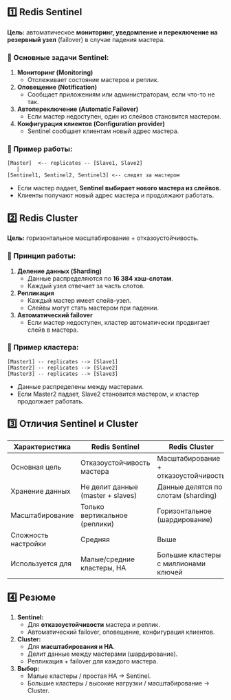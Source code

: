 ## 1️⃣ **Redis Sentinel**
**Цель:** автоматическое **мониторинг, уведомление и переключение на резервный узел** (failover) в случае падения мастера.
### 🔹 Основные задачи Sentinel:
1. **Мониторинг (Monitoring)**
    - Отслеживает состояние мастеров и реплик.
2. **Оповещение (Notification)**
    - Сообщает приложениям или администраторам, если что-то не так.
3. **Автопереключение (Automatic Failover)**
    - Если мастер недоступен, один из слейвов становится мастером.
4. **Конфигурация клиентов (Configuration provider)**
    - Sentinel сообщает клиентам новый адрес мастера.
### 🔹 Пример работы:
```
[Master]  <-- replicates -- [Slave1, Slave2]
   |
[Sentinel1, Sentinel2, Sentinel3] <-- следят за мастером
```
- Если мастер падает, **Sentinel выбирает нового мастера из слейвов**.
- Клиенты получают новый адрес мастера и продолжают работать.
## 2️⃣ **Redis Cluster**
**Цель:** горизонтальное масштабирование + отказоустойчивость.
### 🔹 Принцип работы:
1. **Деление данных (Sharding)**
    - Данные распределяются по **16 384 хэш-слотам**.
    - Каждый узел отвечает за часть слотов.
2. **Репликация**
    - Каждый мастер имеет слейв-узел.
    - Слейвы могут стать мастером при падении.
3. **Автоматический failover**
    - Если мастер недоступен, кластер автоматически продвигает слейв в мастера.
### 🔹 Пример кластера:
```
[Master1] -- replicates --> [Slave1]
[Master2] -- replicates --> [Slave2]
[Master3] -- replicates --> [Slave3]
```
- Данные распределены между мастерами.
- Если Master2 падает, Slave2 становится мастером, и кластер продолжает работать.
## 3️⃣ **Отличия Sentinel и Cluster**

|Характеристика|Redis Sentinel|Redis Cluster|
|---|---|---|
|Основная цель|Отказоустойчивость мастера|Масштабирование + отказоустойчивость|
|Хранение данных|Не делит данные (master + slaves)|Данные делятся по слотам (sharding)|
|Масштабирование|Только вертикальное (реплики)|Горизонтальное (шардирование)|
|Сложность настройки|Средняя|Выше|
|Используется для|Малые/средние кластеры, HA|Большие кластеры с миллионами ключей|
## 4️⃣ **Резюме**
1. **Sentinel:**
    - Для **отказоустойчивости** мастера и реплик.
    - Автоматический failover, оповещение, конфигурация клиентов.
2. **Cluster:**
    - Для **масштабирования и HA**.
    - Делит данные между мастерами (шардирование).
    - Репликация + failover для каждого мастера.
3. **Выбор:**
    - Малые кластеры / простая HA → Sentinel.
    - Большие кластеры / высокие нагрузки / масштабирование → Cluster.
